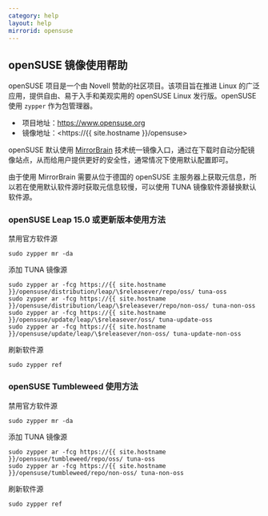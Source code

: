 ```yaml
---
category: help
layout: help
mirrorid: opensuse
---
```


## openSUSE 镜像使用帮助

openSUSE 项目是一个由 Novell 赞助的社区项目。该项目旨在推进 Linux 的广泛应用，提供自由、易于入手和美观实用的 openSUSE Linux 发行版。openSUSE 使用 `zypper` 作为包管理器。

*  项目地址：<https://www.opensuse.org>
*  镜像地址：<https://{{ site.hostname }}/opensuse>

openSUSE 默认使用 [MirrorBrain](https://zh.opensuse.org/MirrorBrain) 技术统一镜像入口，通过在下载时自动分配镜像站点，从而给用户提供更好的安全性，通常情况下使用默认配置即可。

由于使用 MirrorBrain 需要从位于德国的 openSUSE 主服务器上获取元信息，所以若在使用默认软件源时获取元信息较慢，可以使用 TUNA 镜像软件源替换默认软件源。

### openSUSE Leap 15.0 或更新版本使用方法

禁用官方软件源

```shell
sudo zypper mr -da
```

添加 TUNA 镜像源

```shell
sudo zypper ar -fcg https://{{ site.hostname }}/opensuse/distribution/leap/\$releasever/repo/oss/ tuna-oss
sudo zypper ar -fcg https://{{ site.hostname }}/opensuse/distribution/leap/\$releasever/repo/non-oss/ tuna-non-oss
sudo zypper ar -fcg https://{{ site.hostname }}/opensuse/update/leap/\$releasever/oss/ tuna-update-oss
sudo zypper ar -fcg https://{{ site.hostname }}/opensuse/update/leap/\$releasever/non-oss/ tuna-update-non-oss
```

刷新软件源

```shell
sudo zypper ref
```

### openSUSE Tumbleweed 使用方法

禁用官方软件源

```shell
sudo zypper mr -da
```

添加 TUNA 镜像源

```shell
sudo zypper ar -fcg https://{{ site.hostname }}/opensuse/tumbleweed/repo/oss/ tuna-oss
sudo zypper ar -fcg https://{{ site.hostname }}/opensuse/tumbleweed/repo/non-oss/ tuna-non-oss
```

刷新软件源

```shell
sudo zypper ref
```
